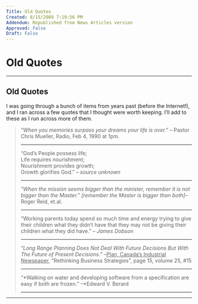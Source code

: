 ```yaml
---
Title: Old Quotes
Created: 8/15/2009 7:19:56 PM
Addendum: Republished from News Articles version
Approved: False
Draft: False
---
```

# Old Quotes

---

## Old Quotes


I was going through a bunch of items from years past (before the Internet!), and I ran across a few quotes that I thought were worth keeping. I’ll add to these as I run across more of them.



> “*When you memories surpass your dreams your life is over.”* – Pastor Chris Mueller, Radio, Feb 4, 1990 at 1pm.
> 
> 
> * * *
> 
> 
> “God’s People possess life;        
> Life requires nourishment;         
> Nourishment provides growth;         
> Growth glorifies God.” – *source unknown*
> 
> 
> * * *
> 
> 
> “*When the mission seems bigger than the minister, remember it is not bigger than the Master.” [remember the Master is bigger than both]*– Roger Reid, et.al.
> 
> 
> * * *
> 
> 
> “Working parents today spend so much time and energy trying to give their children what they didn’t have that they may not be giving their children what they did have.” – *James Dobson*
> 
> 
> * * *
> 
> 
> “*Long Range Planning Does Not Deal With Future Decisions But With The Future of Present Decisions.” –*<u>Plan, Canada’s Industrial Newspaper</u>, “Rethinking Business Strategies”, page 15, volume 25, #15
> 
> 
> * * *
> 
> 
> “*Walking on water and developing software from a specification are easy if both are frozen.” –*Edward V. Berard
> 
> 
> * * *


<script src="/DesktopModules/itcMetaPost/js/m.js" type="text/javascript"></script>


---

